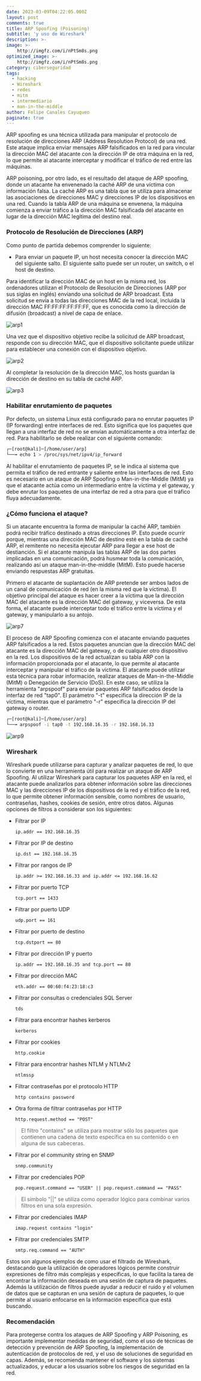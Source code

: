 ```yaml
---
date: 2023-03-09T04:22:05.000Z
layout: post
comments: true
title: ARP Spoofing (Poisoning)
subtitle: 'y uso de Wireshark'
description: >-
image: >-
    http://imgfz.com/i/nPtSm8s.png
optimized_image: >-
    http://imgfz.com/i/nPtSm8s.png
category: ciberseguridad
tags: 
  - hacking
  - Wireshark
  - redes
  - mitm
  - intermediario
  - man-in-the-middle
author: Felipe Canales Cayuqueo
paginate: true
---
```


ARP spoofing es una técnica utilizada para manipular el protocolo de resolución de direcciones ARP (Address Resolution Protocol) de una red. Este ataque implica enviar mensajes ARP falsificados en la red para vincular la dirección MAC del atacante con la dirección IP de otra máquina en la red, lo que permite al atacante interceptar y modificar el tráfico de red entre las máquinas.

ARP poisoning, por otro lado, es el resultado del ataque de ARP spoofing, donde un atacante ha envenenado la caché ARP de una víctima con información falsa. La caché ARP es una tabla que se utiliza para almacenar las asociaciones de direcciones MAC y direcciones IP de los dispositivos en una red. Cuando la tabla ARP de una máquina se envenena, la máquina comienza a enviar tráfico a la dirección MAC falsificada del atacante en lugar de la dirección MAC legítima del destino real.

### Protocolo de Resolución de Direcciones (ARP)

Como punto de partida debemos comprender lo siguiente:

  * Para enviar un paquete IP, un host necesita conocer la dirección MAC del siguiente salto. El siguiente salto puede ser un router, un switch, o el host de destino.

Para identificar la dirección MAC de un host en la misma red, los ordenadores utilizan el Protocolo de Resolución de Direcciones (ARP por sus siglas en inglés) enviando una solicitud de ARP broadcast. Esta solicitud se envía a todas las direcciones MAC de la red local, incluida la dirección MAC FF:FF:FF:FF:FF:FF, que es conocida como la dirección de difusión (broadcast) a nivel de capa de enlace.

![arp1](/images/arp1.png)

Una vez que el dispositivo objetivo recibe la solicitud de ARP broadcast, responde con su dirección MAC, que el dispositivo solicitante puede utilizar para establecer una conexión con el dispositivo objetivo.

![arp2](/images/arp2.png)

Al completar la resolución de la dirección MAC, los hosts guardan la dirección de destino en su tabla de caché ARP.

![arp3](/images/arp3.png)

### Habilitar enrutamiento de paquetes

Por defecto, un sistema Linux está configurado para no enrutar paquetes IP (IP forwarding) entre interfaces de red. Esto significa que los paquetes que llegan a una interfaz de red no se envían automáticamente a otra interfaz de red. Para habilitarlo se debe realizar con el siguiente comando:

```bash
┌─[root@kali]─[/home/user/arp]
└──╼ echo 1 > /proc/sys/net/ipv4/ip_forward
```

Al habilitar el enrutamiento de paquetes IP, se le indica al sistema que permita el tráfico de red entrante y saliente entre las interfaces de red. Esto es necesario en un ataque de ARP Spoofing o Man-in-the-Middle (MitM) ya que el atacante actúa como un intermediario entre la víctima y el gateway, y debe enrutar los paquetes de una interfaz de red a otra para que el tráfico fluya adecuadamente.


### ¿Cómo funciona el ataque?

Si un atacante encuentra la forma de manipular la caché ARP, también podrá recibir tráfico destinado a otras direcciones IP. Esto puede ocurrir porque, mientras una dirección MAC de destino esté en la tabla de caché ARP, el remitente no necesita ejecutar ARP para llegar a ese host de destianción. Si el atacante manipula las tablas ARP de las dos partes implicadas en una comunicación, podrá husmear toda la comunicación, realizando así un ataque man-in-the-middle (MitM). Esto puede hacerse enviando respuestas ARP gratuitas.

Primero el atacante de suplantación de ARP pretende ser ambos lados de un canal de comunicación de red (en la misma red que la víctima). El objetivo principal del ataque es hacer creer a la víctima que la dirección MAC del atacante es la dirección MAC del gateway, y viceversa. De esta forma, el atacante puede interceptar todo el tráfico entre la víctima y el gateway, y manipularlo a su antojo.

![arp7](/images/arp7.png)

El proceso de ARP Spoofing comienza con el atacante enviando paquetes ARP falsificados a la red. Estos paquetes anuncian que la dirección MAC del atacante es la dirección MAC del gateway, o de cualquier otro dispositivo en la red. Los dispositivos de la red actualizan su tabla ARP con la información proporcionada por el atacante, lo que permite al atacante interceptar y manipular el tráfico de la víctima. El atacante puede utilizar esta técnica para robar información, realizar ataques de Man-in-the-Middle (MitM) o Denegación de Servicio (DoS). En este caso, se utiliza la herramienta "arpspoof" para enviar paquetes ARP falsificados desde la interfaz de red "tap0". El parámetro "-t" especifica la dirección IP de la víctima, mientras que el parámetro "-r" especifica la dirección IP del gateway o router.

```bash
┌─[root@kali]─[/home/user/arp]
└──╼ arpspoof -i tap0 -t 192.168.16.35 -r 192.168.16.33
```

![arp9](/images/arp9.png)

### Wireshark

Wireshark puede utilizarse para capturar y analizar paquetes de red, lo que lo convierte en una herramienta útil para realizar un ataque de ARP Spoofing. Al utilizar Wireshark para capturar los paquetes ARP en la red, el atacante puede analizarlos para obtener información sobre las direcciones MAC y las direcciones IP de los dispositivos de la red y el tráfico de la red, lo que permite obtener información sensible, como nombres de usuario, contraseñas, hashes, cookies de sesión, entre otros datos. Algunas opciones de filtros a considerar son los siguientes:

* Filtrar por IP

  ```
  ip.addr == 192.168.16.35
  ```

* Filtrar por IP de destino

  ```
  ip.dst == 192.168.16.35
  ```

* Filtrar por rangos de IP

  ```
  ip.addr >= 192.168.16.33 and ip.addr <= 192.168.16.62
  ```

* Filtrar por puerto TCP

  ```
  tcp.port == 1433
  ```

* Filtrar por puerto UDP

  ```
  udp.port == 161
  ```

* Filtrar por puerto de destino

  ```
  tcp.dstport == 80
  ```

* Filtrar por dirección IP y puerto

  ```
  ip.addr == 192.168.16.35 and tcp.port == 80
  ```

* Filtrar por dirección MAC

  ```
  eth.addr == 00:60:f4:23:18:c3
  ```

* Filtrar por consultas o credenciales SQL Server

  ```
  tds
  ```

* Filtrar para encontrar hashes kerberos

  ```
  kerberos
  ```

* Filtrar por cookies

  ```
  http.cookie
  ```

* Filtrar para encontrar hashes NTLM y NTLMv2

  ```
  ntlmssp
  ```

* Filtrar contraseñas por el protocolo HTTP

  ```
  http contains password
  ```

* Otra forma de filtrar contraseñas por HTTP

  ```
  http.request.method == "POST"
  ```

> El filtro "contains" se utiliza para mostrar sólo los paquetes que contienen una cadena de texto específica en su contenido o en alguna de sus cabeceras.

* Filtrar por el community string en SNMP

  ```
  snmp.community
  ```

* Filtrar por credenciales POP

  ```
  pop.request.command == "USER" || pop.request.command == "PASS"
  ```

> El símbolo "||" se utiliza como operador lógico para combinar varios filtros en una sola expresión.

* Filtrar por credenciales IMAP

  ```
  imap.request contains "login"
  ```

* Filtrar por credenciales SMTP

  ```
  smtp.req.command == "AUTH"
  ```

Estos son algunos ejemplos de como usar el filtrado de Wireshark, destacando que la utilización de operadores lógicos permite construir expresiones de filtro más complejas y específicas, lo que facilita la tarea de encontrar la información deseada en una sesión de captura de paquetes. Además la utilización de filtros puede ayudar a reducir el ruido y el volumen de datos que se capturan en una sesión de captura de paquetes, lo que permite al usuario enfocarse en la información específica que está buscando.

### Recomendación

Para protegerse contra los ataques de ARP Spoofing y ARP Poisoning, es importante implementar medidas de seguridad, como el uso de técnicas de detección y prevención de ARP Spoofing, la implementación de autenticación de protocolos de red, y el uso de soluciones de seguridad en capas. Además, se recomienda mantener el software y los sistemas actualizados, y educar a los usuarios sobre los riesgos de seguridad en la red.


